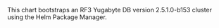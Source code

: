 This chart bootstraps an RF3 Yugabyte DB version 2.5.1.0-b153 cluster using the Helm Package Manager.
